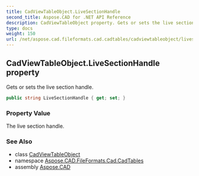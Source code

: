 ```yaml
---
title: CadViewTableObject.LiveSectionHandle
second_title: Aspose.CAD for .NET API Reference
description: CadViewTableObject property. Gets or sets the live section handle
type: docs
weight: 150
url: /net/aspose.cad.fileformats.cad.cadtables/cadviewtableobject/livesectionhandle/
---
```

## CadViewTableObject.LiveSectionHandle property

Gets or sets the live section handle.

```csharp
public string LiveSectionHandle { get; set; }
```

### Property Value

The live section handle.

### See Also

* class [CadViewTableObject](../)
* namespace [Aspose.CAD.FileFormats.Cad.CadTables](../../cadviewtableobject/)
* assembly [Aspose.CAD](../../../)


